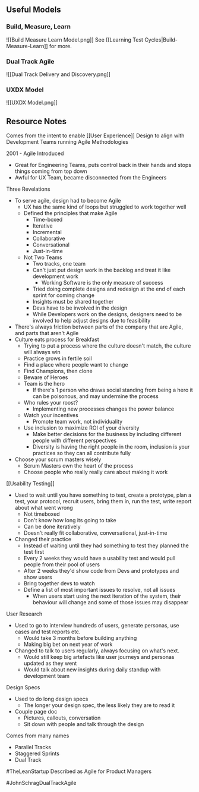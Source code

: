 ## Useful Models
### Build, Measure, Learn
![[Build Measure Learn Model.png]]
See [[Learning Test Cycles|Build-Measure-Learn]] for more.
### Dual Track Agile
![[Dual Track Delivery and Discovery.png]]

### UXDX Model
![[UXDX Model.png]]



## Resource Notes
Comes from the intent to enable [[User Experience]] Design to align with Development Teams running Agile Methodologies

2001 - Agile Introduced

-  Great for Engineering Teams, puts control back in their hands and stops things coming from top down
-  Awful for UX Team, became disconnected from the Engineers

Three Revelations

-  To serve agile, design had to become Agile
	-  UX has the same kind of loops but struggled to work together well
	-  Defined the principles that make Agile
		- Time-boxed
		- Iterative
		- Incremental
		- Collaborative
		- Conversational
		- Just-in-time
	- Not Two Teams
		- Two tracks, one team
		- Can't just put design work in the backlog and treat it like development work
			- Working Software is the only measure of success
		- Tried doing complete designs and redesign at the end of each sprint for coming change
		- Insights must be shared together
		- Devs have to be involved in the design
		- While Developers work on the designs, designers need to be involved to help adjust designs due to feasibility
- There's always friction between parts of the company that are Agile, and parts that aren't Agile
- Culture eats process for Breakfast
	- Trying to put a process where the culture doesn't match, the culture will always win
	- Practice grows in fertile soil
	- Find a place where people want to change
	- Find Champions, then clone
	- Beware of Heroes
	- Team is the hero
		- If there's 1 person who draws social standing from being a hero it can be poisonous, and may undermine the process
	- Who rules your roost?
		- Implementing new processes changes the power balance
	- Watch your incentives
		- Promote team work, not individuality
	- Use inclusion to maximize ROI of your diversity
		- Make better decisions for the business by including different people with different perspectives
		- Diversity is having the right people in the room, inclusion is your practices so they can all contribute fully
-   Choose your scrum masters wisely
	- Scrum Masters own the heart of the process
	- Choose people who really really care about making it work

[[Usability Testing]]
- Used to wait until you have something to test, create a prototype, plan a test, your protocol, recruit users, bring them in, run the test, write report about what went wrong
	- Not timeboxed
	- Don't know how long its going to take
	- Can be done iteratively
	- Doesn't really fit collaborative, conversational, just-in-time
-   Changed their practice
	- Instead of waiting until they had something to test they planned the test first
	- Every 2 weeks they would have a usability test and would pull people from their pool of users
	- After 2 weeks they'd show code from Devs and prototypes and show users
	- Bring together devs to watch
	- Define a list of most important issues to resolve, not all issues
		- When users start using the next iteration of the system, their behaviour will change and some of those issues may disappear

User Research
- Used to go to interview hundreds of users, generate personas, use cases and test reports etc.
	- Would take 3 months before building anything
	- Making big bet on next year of work
- Changed to talk to users regularly, always focusing on what's next.
	- Would still keep big artefacts like user journeys and personas updated as they went
	- Would talk about new insights during daily standup with development team

Design Specs
- Used to do long design specs
	- The longer your design spec, the less likely they are to read it
- Couple page doc
	- Pictures, callouts, conversation
	- Sit down with people and talk through the design

Comes from many names
-   Parallel Tracks
-   Staggered Sprints
-   Dual Track

#TheLeanStartup Described as Agile for Product Managers

#JohnSchragDualTrackAgile 
